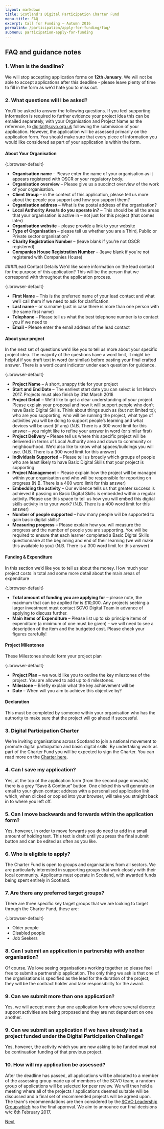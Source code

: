 ```yaml
---
layout: markdown
title: Scotland's Digital Participation Charter Fund
menu-title: FAQ
excerpt: Call for Funding – Autumn 2016
permalink: /participation/apply-for-funding/faq/
submenu: participation-apply-for-funding
---
```


## FAQ and guidance notes

### 1. When is the deadline?
We will stop accepting application forms on **12th January**. We will not be able to accept applications after this deadline - please leave plenty of time to fill in the form as we'd hate you to miss out.

### 2. What questions will I be asked?
You'll be asked to answer the following questions. If you feel supporting information is required to further evidence your project idea this can be emailed separately, with your Organisation and Project Name as the reference, to [digital@scvo.org.uk](mailto:digital@scvo.org.uk) following the submission of your application.  However, the application will be assessed primarily on the application form.  You should make sure that every piece of information you would like considered as part of your application is within the form.

#### About Your Organisation

{:.browser-default}
* **Organisation name** – Please enter the name of your organisation as it appears registered with OSCR or your regulatory body.
* **Organisation overview** – Please give us a succinct overview of the work of your organisation.
* **Client Group** – in the context of this application, please tell us more about the people you support and how you support them?
* **Organisation address** – What is the postal address of the organisation?
* **Local Authority Area/s do you operate in?** – This should be all the areas that your organisation is active in – not just for this project (that comes later)
* **Organisation website** – please provide a link to your website
* **Type of Organisation** – please tell us whether you are a Third, Public or Private sector organisation?
* **Charity Registration Number** – (leave blank if you're not OSCR registered)
* **Companies House Registration Number** – (leave blank if you're not registered with Companies House)

####Lead Contact Details
We'd like some information on the lead contact for the purpose of this application? This will be the person that we correspond with throughout the application process.

{:.browser-default}
* **First Name** – This is the preferred name of your lead contact and what we’ll call them if we need to ask for clarification.
* **Last name** – or surname (just in case there is more than one person with the same first name)
* **Telephone** – Please tell us what the best telephone number is to contact you if we need to
* **Email** – Please enter the email address of the lead contact

#### About your project
In the next set of questions we’d like you to tell us more about your specific project idea.  The majority of the questions have a word limit, it might be helpful if you draft text in word (or similar) before pasting your final crafted answer.  There is a word count indicator under each question for guidance.

{:.browser-default}
* **Project Name** – A short, snappy title for your project
* **Start and End Date** – The earliest start date you can select is 1st March 2017. Projects must also finish by 31st March 2018
* **Project Detail** – We'd like to get a clear understanding of your project.  Please explain your proposal and how it will support people who don’t have Basic Digital Skills.  Think about things such as (but not limited to); who are you supporting, who will be running the project, what type of activities you will be doing to support people’s learning and what devices will be used (if any) (N.B. There is a 300 word limit for this answer – you might like to refine your answer in word (or similar first)
* **Project Delivery** – Please tell us where this specific project will be delivered in terms of Local Authority area and down to community or neighbourhood.  We’d also like to know what spaces/buildings you will use. (N.B. There is a 300 word limit for this answer)
* **Individuals Supported** – Please tell us broadly which groups of people who are least likely to have Basic Digital Skills that your project is supporting
* **Project Management** – Please explain how the project will be managed within your organisation and who will be responsible for reporting on progress (N.B. There is a 400 word limit for this answer)
* **Embedding the activity** – Our evidence tells us that greater success is achieved if passing on Basic Digital Skills is embedded within a regular activity.  Please use this space to tell us how you will embed this digital skills activity in to your work? (N.B. There is a 400 word limit for this answer)
* **Number of people supported** – how many people will be supported to gain basic digital skills?
* **Measuring progress** – Please explain how you will measure the progress and the number of people you are supporting.  You will be required to ensure that each learner completed a Basic Digital Skills questionnaire at the beginning and end of their learning (we will make this available to you) (N.B. There is a 300 word limit for this answer)

#### Funding & Expenditure
In this section we’d like you to tell us about the money.  How much your project costs in total and some more detail about the main areas of expenditure

{:.browser-default}
* **Total amount of funding you are applying for** – please note, the maximum that can be applied for is £10,000. Any projects seeking a larger investment must contact SCVO Digital Team in advance of applying to discuss further.
* **Main Items of Expenditure** – Please list up to six principle items of expenditure (a minimum of one must be given) – we will need to see a description of the item and the budgeted cost. Please check your figures carefully!

#### Project Milestones
These Milestones should form your project plan

{:.browser-default}
* **Project Plan** – we would like you to outline the key milestones of the project. You are allowed to add up to 4 milestones.
* **Milestone** – Briefly explain what the key achievement will be
* **Date** – When will you aim to achieve this objective by?

#### Declaration
This must be completed by someone within your organisation who has the authority to make sure that the project will go ahead if successful.

### 3. Digital Participation Charter
We're inviting organisations across Scotland to join a national movement to promote digital participation and basic digital skills.  By undertaking work as part of the Charter Fund you will be expected to sign the Charter. You can read more on the [Charter here](http://charter.scvo.org.uk).

### 4. Can I save my application?
Yes, at the top of the application form (from the second page onwards) there is a grey “Save & Continue” button. One clicked this will generate an email to your given contact address with a personalised application link which, when clicked or copied into your browser, will take you straight back in to where you left off.

### 5. Can I move backwards and forwards within the application form?
Yes, however, in order to move forwards you do need to add in a small amount of holding text.  This text is draft until you press the final submit button and can be edited as often as you like.

### 6. Who is eligible to apply?
The Charter Fund is open to groups and organisations from all sectors. We are particularly interested in supporting groups that work closely with their local community. Applicants must operate in Scotland, with awarded funds being spent entirely in Scotland.

### 7. Are there any preferred target groups?
There are three specific key target groups that we are looking to target through the Charter Fund, these are:

{:.browser-default}
* Older people
* Disabled people
* Job Seekers

### 8. Can I submit an application in partnership with another organisation?
Of course. We love seeing organisations working together so please feel free to submit a partnership application. The only thing we ask is that one of the organisations is specified as the lead for the duration of the project; they will be the contract holder and take responsibility for the award.

### 9. Can we submit more than one application?
Yes, we will accept more than one application form where several discrete support activities are being proposed and they are not dependent on one another.

### 9. Can we submit an application if we have already had a project funded under the Digital Participation Challenge?
Yes, however, the activity which you are now asking to be funded must not be continuation funding of that previous project.

### 10. How will my application be assessed?
After the deadline has passed, all applications will be allocated to a member of the assessing group made up of members of the SCVO team; a random group of applications will be selected for peer review. We will then hold a meeting where all of the projects / applications deemed suitable will be discussed and a final set of recommended projects will be agreed upon. The team's recommendations are then considered by the [SCVO Leadership Group which](/about/board/) has the final approval. We aim to announce our final decisions w/c 6th February 2017.

<div class="section headingless">
    <a href="/participation/apply-for-funding/apply-now/" class="btn right">
        <i class="fa fa-pull-right fa-chevron-right"></i>
        Next
    </a>
</div>